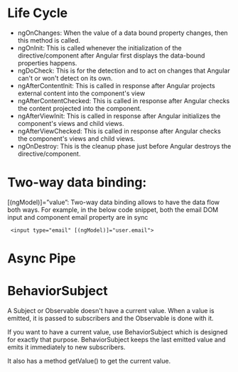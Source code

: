 # **Life Cycle**

* ngOnChanges: When the value of a data bound property changes, then this method is called.
* ngOnInit: This is called whenever the initialization of the directive/component after Angular first displays the data-bound properties happens.
* ngDoCheck: This is for the detection and to act on changes that Angular can't or won't detect on its own.
* ngAfterContentInit: This is called in response after Angular projects external content into the component's view
* ngAfterContentChecked: This is called in response after Angular checks the content projected into the component.
* ngAfterViewInit: This is called in response after Angular initializes the component's views and child views.
* ngAfterViewChecked: This is called in response after Angular checks the component's views and child views.
* ngOnDestroy: This is the cleanup phase just before Angular destroys the directive/component.

# **Two-way data binding:**

[(ngModel)]=”value”: Two-way data binding allows to have the data flow both ways. For example, in the below code snippet, both the email DOM input and component email property are in sync

```
 <input type="email" [(ngModel)]="user.email">    
```

# Async Pipe


# **BehaviorSubject**

A Subject or Observable doesn't have a current value. When a value is emitted, it is passed to subscribers and the Observable is done with it.

If you want to have a current value, use BehaviorSubject which is designed for exactly that purpose. BehaviorSubject keeps the last emitted value and emits it immediately to new subscribers.

It also has a method getValue() to get the current value.

